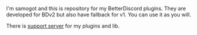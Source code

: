 I'm samogot and this is repository for my BetterDiscord plugins. They are developed for BDv2 but also have fallback for v1. You can use it as you will.

There is [support server](https://discord.gg/MC5dJdE) for my plugins and lib.